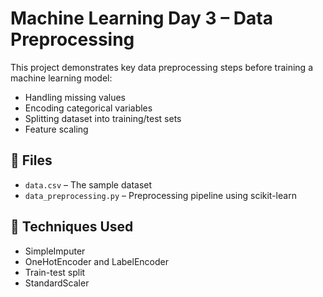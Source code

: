# Machine Learning Day 3 – Data Preprocessing

This project demonstrates key data preprocessing steps before training a machine learning model:

- Handling missing values
- Encoding categorical variables
- Splitting dataset into training/test sets
- Feature scaling

## 📁 Files
- `data.csv` – The sample dataset
- `data_preprocessing.py` – Preprocessing pipeline using scikit-learn

## 📌 Techniques Used
- SimpleImputer
- OneHotEncoder and LabelEncoder
- Train-test split
- StandardScaler
